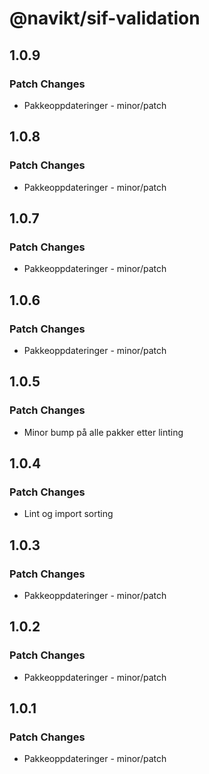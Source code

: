 # @navikt/sif-validation

## 1.0.9

### Patch Changes

- Pakkeoppdateringer - minor/patch

## 1.0.8

### Patch Changes

- Pakkeoppdateringer - minor/patch

## 1.0.7

### Patch Changes

- Pakkeoppdateringer - minor/patch

## 1.0.6

### Patch Changes

- Pakkeoppdateringer - minor/patch

## 1.0.5

### Patch Changes

- Minor bump på alle pakker etter linting

## 1.0.4

### Patch Changes

- Lint og import sorting

## 1.0.3

### Patch Changes

- Pakkeoppdateringer - minor/patch

## 1.0.2

### Patch Changes

- Pakkeoppdateringer - minor/patch

## 1.0.1

### Patch Changes

- Pakkeoppdateringer - minor/patch
